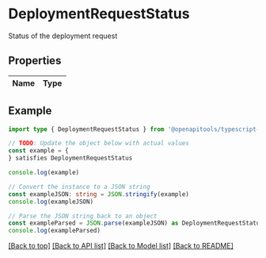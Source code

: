 
# DeploymentRequestStatus

Status of the deployment request

## Properties

Name | Type
------------ | -------------

## Example

```typescript
import type { DeploymentRequestStatus } from '@openapitools/typescript-fetch-petstore'

// TODO: Update the object below with actual values
const example = {
} satisfies DeploymentRequestStatus

console.log(example)

// Convert the instance to a JSON string
const exampleJSON: string = JSON.stringify(example)
console.log(exampleJSON)

// Parse the JSON string back to an object
const exampleParsed = JSON.parse(exampleJSON) as DeploymentRequestStatus
console.log(exampleParsed)
```

[[Back to top]](#) [[Back to API list]](../README.md#api-endpoints) [[Back to Model list]](../README.md#models) [[Back to README]](../README.md)


